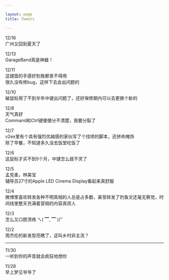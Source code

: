 ```yaml
---

layout: page
title: Tweets

---
```

12/16  
广州又回到夏天了

12/13  
GarageBand真是神器！

12/11  
这键盘的手感好到我都舍不得用  
很久没有修bug，这样下去会出问题的

12/10  
破鼠标用了不到半年中键出问题了，还好保修期内可以去更换个新的

12/8  
天气真好  
Command和Ctrl键傻傻分不清楚，我要分裂了

12/7  
v2ex里有个具有强烈优越感的家伙写了个找喷的脚本，还拼命掩饰  
除了早餐，不知道多久没去饭堂吃饭了

12/6  
这鼠标才买不到5个月，中键怎么就不灵了

12/5  
孟克柔，林美宝  
辅导员27寸的Apple LED Cinema Display看起来真舒服

12/4  
微博里喜欢转发各种不明真相的人总是占多数，甚至转发了钓鱼文还毫无察觉，时间线里整天充满着营销的内容真烦人

12/3  
怎么又口腔溃疡 ㄟ( ▔, ▔ )ㄏ

12/2  
周杰伦的新发型亮瞎了，这叫乡村非主流？

---

11/30  
一听到你的声音就会疯狂地想你

11/28  
早上梦见爷爷了
